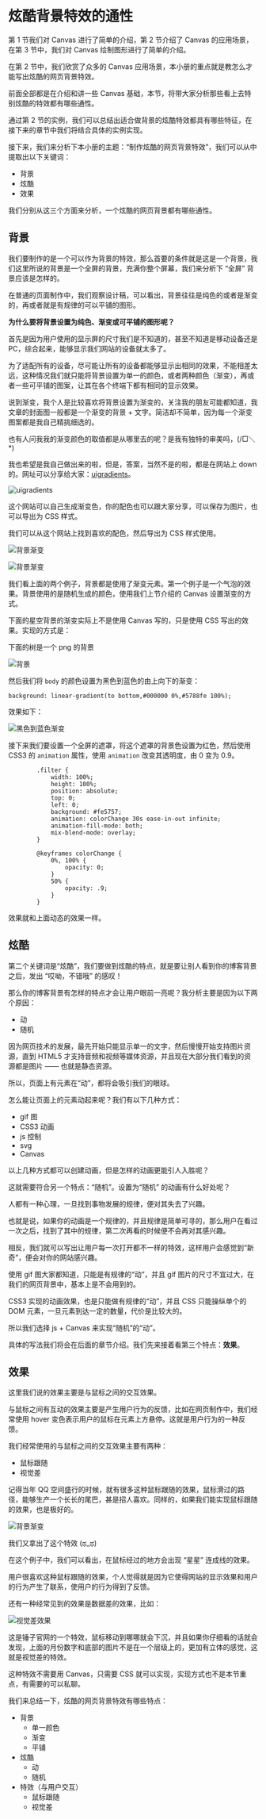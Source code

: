 # 炫酷背景特效的通性

第 1 节我们对 Canvas 进行了简单的介绍，第 2 节介绍了 Canvas 的应用场景，在第 3 节中，我们对 Canvas 绘制图形进行了简单的介绍。

在第 2 节中，我们欣赏了众多的 Canvas 应用场景，本小册的重点就是教怎么才能写出炫酷的网页背景特效。

前面全部都是在介绍和讲一些 Canvas 基础，本节，将带大家分析那些看上去特别炫酷的特效都有哪些通性。

通过第 2 节的实例，我们可以总结出适合做背景的炫酷特效都具有哪些特征，在接下来的章节中我们将结合具体的实例实现。

接下来，我们来分析下本小册的主题：“制作炫酷的网页背景特效”，我们可以从中提取出以下关键词：

*   背景
*   炫酷
*   效果

我们分别从这三个方面来分析，一个炫酷的网页背景都有哪些通性。

## 背景

我们要制作的是一个可以作为背景的特效，那么首要的条件就是这是一个背景，我们这里所说的背景是一个全屏的背景，充满你整个屏幕，我们来分析下 “全屏” 背景应该是怎样的。

在普通的页面制作中，我们观察设计稿，可以看出，背景往往是纯色的或者是渐变的，再或者就是有规律的可以平铺的图形。

**为什么要将背景设置为纯色、渐变或可平铺的图形呢？**

首先是因为用户使用的显示屏的尺寸我们是不知道的，甚至不知道是移动设备还是 PC，综合起来，能够显示我们网站的设备就太多了。

为了适配所有的设备，尽可能让所有的设备都能够显示出相同的效果，不能相差太远，这种情况我们就只能将背景设置为单一的颜色，或者两种颜色（渐变），再或者一些可平铺的图案，让其在各个终端下都有相同的显示效果。

说到渐变，我个人是比较喜欢将背景设置为渐变的，关注我的朋友可能都知道，我文章的封面图一般都是一个渐变的背景 + 文字。简洁却不简单，因为每一个渐变图案都是我自己精挑细选的。

也有人问我我的渐变颜色的取值都是从哪里去的呢？是我有独特的审美吗，(/□＼\*)

我也希望是我自己做出来的啦，但是，答案，当然不是的啦，都是在网站上 down 的。网址可以分享给大家：[uigradients](https://uigradients.com/#MangoPulp)。

![uigradients](https://p1-jj.byteimg.com/tos-cn-i-t2oaga2asx/gold-user-assets/2017/11/28/1600341084ba72ab~tplv-t2oaga2asx-jj-mark:1512:0:0:0:q75.png?w=2878&h=1716&f=jpeg&s=248159)

这个网站可以自己生成渐变色，你的配色也可以跟大家分享，可以保存为图片，也可以导出为 CSS 样式。

我们可以从这个网站上找到喜欢的配色，然后导出为 CSS 样式使用。

![背景渐变](https://p1-jj.byteimg.com/tos-cn-i-t2oaga2asx/gold-user-assets/2017/11/27/15ffd36dd8d34b5b~tplv-t2oaga2asx-jj-mark:1512:0:0:0:q75.png?w=960&h=640&f=gif&s=4230198)

![背景渐变](https://p1-jj.byteimg.com/tos-cn-i-t2oaga2asx/gold-user-assets/2017/11/28/1600344ace8124af~tplv-t2oaga2asx-jj-mark:1512:0:0:0:q75.png?w=960&h=640&f=gif&s=3429391)

我们看上面的两个例子，背景都是使用了渐变元素。第一个例子是一个气泡的效果。背景使用的是随机生成的颜色，使用我们上节介绍的 Canvas 设置渐变的方式。

下面的星空背景的渐变实际上不是使用 Canvas 写的，只是使用 CSS 写出的效果。实现的方式是：

下面的树是一个 png 的背景

![背景](https://p1-jj.byteimg.com/tos-cn-i-t2oaga2asx/gold-user-assets/2017/11/29/160084b6848b6144~tplv-t2oaga2asx-jj-mark:1512:0:0:0:q75.png?w=1000&h=250&f=png&s=17844)

然后我们将 `body` 的颜色设置为黑色到蓝色的由上向下的渐变：

```
background: linear-gradient(to bottom,#000000 0%,#5788fe 100%);

```

效果如下：

![黑色到蓝色渐变](https://p1-jj.byteimg.com/tos-cn-i-t2oaga2asx/gold-user-assets/2017/11/29/160084e3071e8b7b~tplv-t2oaga2asx-jj-mark:1512:0:0:0:q75.png?w=2878&h=1596&f=jpeg&s=140282)

接下来我们要设置一个全屏的遮罩，将这个遮罩的背景色设置为红色，然后使用 CSS3 的 `animation` 属性，使用 `animation` 改变其透明度，由 0 变为 0.9。

```
        .filter {
            width: 100%;
            height: 100%;
            position: absolute;
            top: 0;
            left: 0;
            background: #fe5757;
            animation: colorChange 30s ease-in-out infinite;
            animation-fill-mode: both;
            mix-blend-mode: overlay;
        }

        @keyframes colorChange {
            0%, 100% {
                opacity: 0;
            }
            50% {
                opacity: .9;
            }
        }

```

效果就和上面动态的效果一样。

## 炫酷

第二个关键词是“炫酷”，我们要做到炫酷的特点，就是要让别人看到你的博客背景之后，发出 “哎呦，不错哦” 的感叹！

那么你的博客背景有怎样的特点才会让用户眼前一亮呢？我分析主要是因为以下两个原因：

*   动
*   随机

因为网页技术的发展，最先开始只能显示单一的文字，然后慢慢开始支持图片资源，直到 HTML5 才支持音频和视频等媒体资源，并且现在大部分我们看到的资源都是图片 —— 也就是静态资源。

所以，页面上有元素在“动”，都将会吸引我们的眼球。

怎么能让页面上的元素动起来呢？我们有以下几种方式：

*   gif 图
*   CSS3 动画
*   js 控制
*   svg
*   Canvas

以上几种方式都可以创建动画，但是怎样的动画更能引人入胜呢？

这就需要符合另一个特点：“随机”。设置为“随机” 的动画有什么好处呢？

人都有一种心理，一旦找到事物发展的规律，便对其失去了兴趣。

也就是说，如果你的动画是一个规律的，并且规律是简单可寻的，那么用户在看过一次之后，找到了其中的规律，第二次再看的时候便不会再对其感兴趣。

相反，我们就可以写出让用户每一次打开都不一样的特效，这样用户会感觉到“新奇”，便会对你的网站感兴趣。

使用 gif 图大家都知道，只能是有规律的“动”，并且 gif 图片的尺寸不宜过大，在我们的网页背景中，基本上是不会用到的。

CSS3 实现的动画效果，也是只能做有规律的“动”，并且 CSS 只能操纵单个的 DOM 元素，一旦元素到达一定的数量，代价是比较大的。

所以我们选择 js + Canvas 来实现“随机”的“动”。

具体的写法我们将会在后面的章节介绍。我们先来接着看第三个特点：**效果**。

## 效果

这里我们说的效果主要是与鼠标之间的交互效果。

与鼠标之间有互动的效果主要是产生用户行为的反馈，比如在网页制作中，我们经常使用 hover 变色表示用户的鼠标在元素上方悬停。这就是用户行为的一种反馈。

我们经常使用的与鼠标之间的交互效果主要有两种：

*   鼠标跟随
*   视觉差

记得当年 QQ 空间盛行的时候，就有很多这种鼠标跟随的效果，鼠标滑过的路径，能够生产一个长长的尾巴，甚是招人喜欢。同样的，如果我们能实现鼠标跟随的效果，也是极好的。

![背景渐变](https://p1-jj.byteimg.com/tos-cn-i-t2oaga2asx/gold-user-assets/2017/11/28/1600344ace8124af~tplv-t2oaga2asx-jj-mark:1512:0:0:0:q75.png?w=960&h=640&f=gif&s=3429391)

我们又拿出了这个特效 (ಥ\_ಥ)

在这个例子中，我们可以看出，在鼠标经过的地方会出现 “星星” 连成线的效果。

用户很喜欢这种鼠标跟随的效果，个人觉得就是因为它使得网站的显示效果和用户的行为产生了联系，使用户的行为得到了反馈。

还有一种经常见到的效果是数据差的效果，比如：

![视觉差效果](https://p1-jj.byteimg.com/tos-cn-i-t2oaga2asx/gold-user-assets/2017/12/2/16016c9ab4877f9d~tplv-t2oaga2asx-jj-mark:1512:0:0:0:q75.png?w=960&h=640&f=gif&s=2469847)

这是锤子官网的一个特效，鼠标移动到哪哪就会下沉，并且如果你仔细看的话就会发现，上面的月份数字和底部的图片不是在一个层级上的，更加有立体的感觉，这就是视觉差的特效。

这种特效不需要用 Canvas，只需要 CSS 就可以实现，实现方式也不是本节重点，有需要的可以私聊。

我们来总结一下，炫酷的网页背景特效有哪些特点：

*   背景
    *   单一颜色
    *   渐变
    *   平铺
*   炫酷
    *   动
    *   随机
*   特效（与用户交互）
    *   鼠标跟随
    *   视觉差